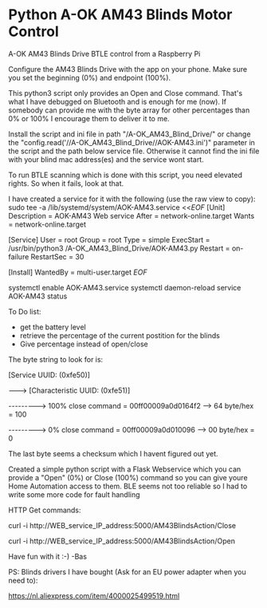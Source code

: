 # Python A-OK AM43 Blinds Motor Control
A-OK AM43 Blinds Drive BTLE control from a Raspberry Pi

Configure the AM43 Blinds Drive with the app on your phone. Make sure you set the beginning (0%) and endpoint (100%).

This python3 script only provides an Open and Close command. That's what I have debugged on Bluetooth and is enough for me (now). If somebody can provide me with the byte array for other percentages than 0% or 100% I encourage them to deliver it to me.

Install the script and ini file in path "/A-OK_AM43_Blind_Drive/" or change the "config.read('//A-OK_AM43_Blind_Drive//AOK-AM43.ini')" parameter in the script and the path below service file. Otherwise it cannot find the ini file with your blind mac address(es) and the service wont start.

To run BTLE scanning which is done with this script, you need elevated rights. So when it fails, look at that.

I have created a service for it with the following (use the raw view to copy):
sudo tee -a /lib/systemd/system/AOK-AM43.service <<_EOF_
[Unit]
Description = AOK-AM43 Web service
After = network-online.target
Wants = network-online.target

[Service]
User = root
Group = root
Type = simple
ExecStart = /usr/bin/python3 /A-OK_AM43_Blind_Drive/AOK-AM43.py
Restart = on-failure
RestartSec = 30

[Install]
WantedBy = multi-user.target
_EOF_

systemctl enable AOK-AM43.service
systemctl daemon-reload
service AOK-AM43 status


To Do list:
- get the battery level 
- retrieve the percentage of the current postition for the blinds
- Give percentage instead of open/close


The byte string to look for is:

[Service UUID: (0xfe50)]

--->    [Characteristic UUID: (0xfe51)]

--------->  100% close command = 00ff00009a0d0164f2  --> 64 byte/hex = 100

--------->  0% close command   = 00ff00009a0d010096  --> 00 byte/hex = 0

The last byte seems a checksum which I havent figured out yet.

Created a simple python script with a Flask Webservice which you can provide a "Open" (0%) or Close (100%) command so you can give youre Home Automation access to them. BLE seems not too reliable so I had to write some more code for fault handling

HTTP Get commands:

curl -i http://WEB_service_IP_address:5000/AM43BlindsAction/Close
  
curl -i http://WEB_service_IP_address:5000/AM43BlindsAction/Open


Have fun with it :-)
-Bas

PS: Blinds drivers I have bought (Ask for an EU power adapter when you need to):

https://nl.aliexpress.com/item/4000025499519.html

